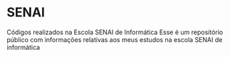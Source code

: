 # SENAI
Códigos realizados na Escola SENAI de Informática
Esse é um repositório público com informações relativas aos meus estudos na escola SENAI de informática

